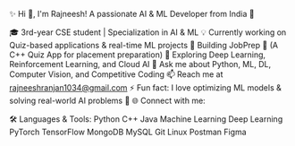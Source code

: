 ✨ Hi 👋, I'm Rajneesh!
A passionate AI & ML Developer from India 🚀

🎓 3rd-year CSE student | Specialization in AI & ML
💡 Currently working on Quiz-based applications & real-time ML projects
🔭 Building JobPrep 🚀 (A C++ Quiz App for placement preparation)
🌱 Exploring Deep Learning, Reinforcement Learning, and Cloud AI
💬 Ask me about Python, ML, DL, Computer Vision, and Competitive Coding
📫 Reach me at rajneeshranjan1034@gmail.com
⚡ Fun fact: I love optimizing ML models & solving real-world AI problems 🤖
🌐 Connect with me:



🛠️ Languages & Tools:
Python C++ Java Machine Learning Deep Learning PyTorch TensorFlow
MongoDB MySQL Git Linux Postman Figma

